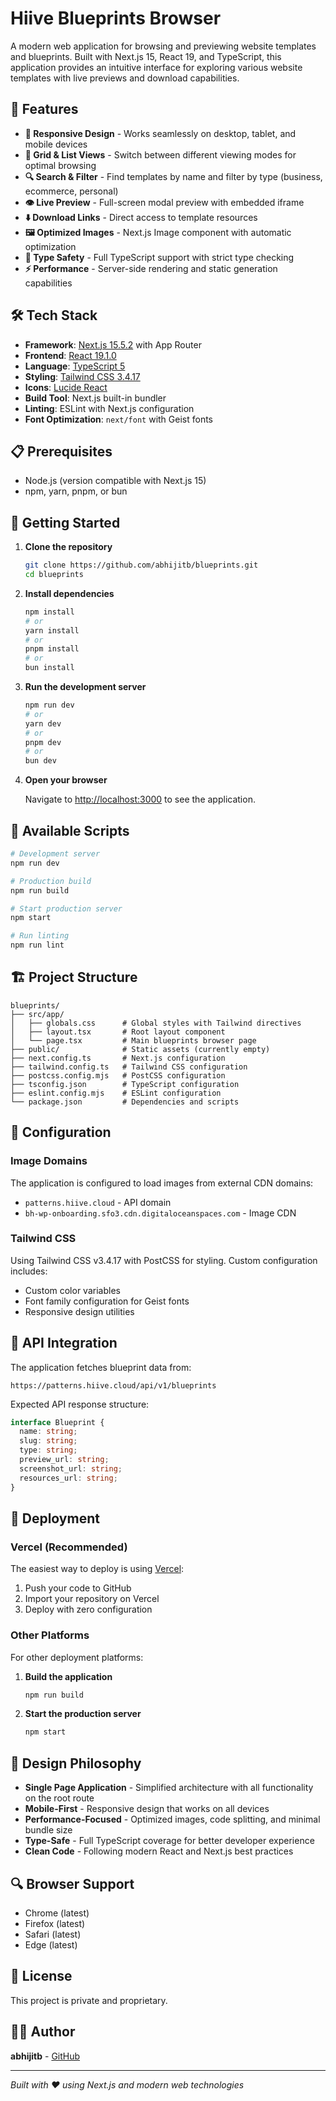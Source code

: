 # Hiive Blueprints Browser

A modern web application for browsing and previewing website templates and blueprints. Built with Next.js 15, React 19, and TypeScript, this application provides an intuitive interface for exploring various website templates with live previews and download capabilities.

## 🚀 Features

- **📱 Responsive Design** - Works seamlessly on desktop, tablet, and mobile devices
- **🎨 Grid & List Views** - Switch between different viewing modes for optimal browsing
- **🔍 Search & Filter** - Find templates by name and filter by type (business, ecommerce, personal)
- **👁️ Live Preview** - Full-screen modal preview with embedded iframe
- **⬇️ Download Links** - Direct access to template resources
- **🖼️ Optimized Images** - Next.js Image component with automatic optimization
- **🎯 Type Safety** - Full TypeScript support with strict type checking
- **⚡ Performance** - Server-side rendering and static generation capabilities

## 🛠️ Tech Stack

- **Framework**: [Next.js 15.5.2](https://nextjs.org/) with App Router
- **Frontend**: [React 19.1.0](https://react.dev/)
- **Language**: [TypeScript 5](https://www.typescriptlang.org/)
- **Styling**: [Tailwind CSS 3.4.17](https://tailwindcss.com/)
- **Icons**: [Lucide React](https://lucide.dev/)
- **Build Tool**: Next.js built-in bundler
- **Linting**: ESLint with Next.js configuration
- **Font Optimization**: `next/font` with Geist fonts

## 📋 Prerequisites

- Node.js (version compatible with Next.js 15)
- npm, yarn, pnpm, or bun

## 🚀 Getting Started

1. **Clone the repository**
   ```bash
   git clone https://github.com/abhijitb/blueprints.git
   cd blueprints
   ```

2. **Install dependencies**
   ```bash
   npm install
   # or
   yarn install
   # or
   pnpm install
   # or
   bun install
   ```

3. **Run the development server**
   ```bash
   npm run dev
   # or
   yarn dev
   # or
   pnpm dev
   # or
   bun dev
   ```

4. **Open your browser**
   
   Navigate to [http://localhost:3000](http://localhost:3000) to see the application.

## 📝 Available Scripts

```bash
# Development server
npm run dev

# Production build
npm run build

# Start production server
npm start

# Run linting
npm run lint
```

## 🏗️ Project Structure

```
blueprints/
├── src/app/
│   ├── globals.css      # Global styles with Tailwind directives
│   ├── layout.tsx       # Root layout component
│   └── page.tsx         # Main blueprints browser page
├── public/              # Static assets (currently empty)
├── next.config.ts       # Next.js configuration
├── tailwind.config.ts   # Tailwind CSS configuration
├── postcss.config.mjs   # PostCSS configuration
├── tsconfig.json        # TypeScript configuration
├── eslint.config.mjs    # ESLint configuration
└── package.json         # Dependencies and scripts
```

## 🔧 Configuration

### Image Domains
The application is configured to load images from external CDN domains:
- `patterns.hiive.cloud` - API domain
- `bh-wp-onboarding.sfo3.cdn.digitaloceanspaces.com` - Image CDN

### Tailwind CSS
Using Tailwind CSS v3.4.17 with PostCSS for styling. Custom configuration includes:
- Custom color variables
- Font family configuration for Geist fonts
- Responsive design utilities

## 📡 API Integration

The application fetches blueprint data from:
```
https://patterns.hiive.cloud/api/v1/blueprints
```

Expected API response structure:
```typescript
interface Blueprint {
  name: string;
  slug: string;
  type: string;
  preview_url: string;
  screenshot_url: string;
  resources_url: string;
}
```

## 🚀 Deployment

### Vercel (Recommended)
The easiest way to deploy is using [Vercel](https://vercel.com/new):

1. Push your code to GitHub
2. Import your repository on Vercel
3. Deploy with zero configuration

### Other Platforms
For other deployment platforms:

1. **Build the application**
   ```bash
   npm run build
   ```

2. **Start the production server**
   ```bash
   npm start
   ```

## 🎨 Design Philosophy

- **Single Page Application** - Simplified architecture with all functionality on the root route
- **Mobile-First** - Responsive design that works on all devices
- **Performance-Focused** - Optimized images, code splitting, and minimal bundle size
- **Type-Safe** - Full TypeScript coverage for better developer experience
- **Clean Code** - Following modern React and Next.js best practices

## 🔍 Browser Support

- Chrome (latest)
- Firefox (latest)
- Safari (latest)
- Edge (latest)

## 📄 License

This project is private and proprietary.

## 👨‍💻 Author

**abhijitb** - [GitHub](https://github.com/abhijitb)

---

*Built with ❤️ using Next.js and modern web technologies*

